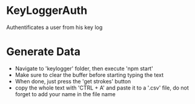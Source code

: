 # KeyLoggerAuth
Authentificates a user from his key log

# Generate Data
- Navigate to 'keylogger' folder, then execute 'npm start'
- Make sure to clear the buffer before starting typing the text
- When done, just press the 'get strokes' button
- copy the whole text with 'CTRL + A' and paste it to a '.csv' file, do not forget to add your name in the file name
